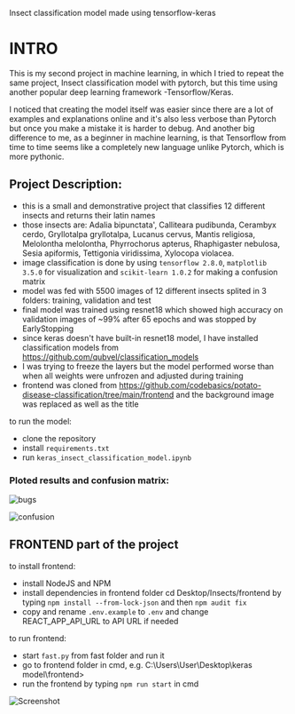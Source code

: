 Insect classification model made using tensorflow-keras

# INTRO

This is my second project in machine learning, in which I tried to repeat the same project, Insect classification model with pytorch, but this time using another popular deep learning framework -Tensorflow/Keras.

I noticed that creating the model itself was easier since there are a lot of examples and explanations online and it's also less verbose than Pytorch but once you make a mistake it is harder to debug. And another big difference to me, as a beginner in machine learning, is that Tensorflow from time to time seems like a completely new language unlike Pytorch, which is more pythonic.

## Project Description:
- this is a small and demonstrative project that classifies 12 different insects and returns their latin names
- those insects are: Adalia bipunctata', Calliteara pudibunda, Cerambyx cerdo, Gryllotalpa gryllotalpa, Lucanus cervus, Mantis religiosa, Melolontha melolontha, Phyrrochorus apterus, Rhaphigaster nebulosa, Sesia apiformis, Tettigonia viridissima, Xylocopa violacea.
- image classification is done by using `tensorflow 2.8.0`, `matplotlib 3.5.0` for visualization and `scikit-learn 1.0.2` for making a confusion matrix
- model was fed with 5500 images of 12 different insects splited in 3 folders: training, validation and test
- final model was trained using resnet18 which showed high accuracy on validation images of ~99% after 65 epochs and was stopped by EarlyStopping
- since keras doesn't have built-in resnet18 model, I have installed classification models from https://github.com/qubvel/classification_models
- I was trying to freeze the layers but the model performed worse than when all weights were unfrozen and adjusted during training
- frontend was cloned from https://github.com/codebasics/potato-disease-classification/tree/main/frontend and the background image was replaced as well as the title


to run the model:
- clone the repository
- install `requirements.txt`
- run `keras_insect_classification_model.ipynb`

### Ploted results and confusion matrix:
![bugs](https://user-images.githubusercontent.com/89583742/162262535-3fc48dac-bbd3-4dc6-939b-8507e697619a.png)

![confusion](https://user-images.githubusercontent.com/89583742/162262572-46973925-9f2f-452a-b40c-18896a652f1a.png)

## FRONTEND part of the project

to install frontend:
 - install NodeJS and NPM
 - install dependencies in frontend folder cd Desktop/Insects/frontend by typing `npm install --from-lock-json` and then `npm audit fix`
 - copy and rename `.env.example` to `.env` and change REACT_APP_API_URL to API URL if needed

to run frontend:
 - start `fast.py` from fast folder and run it
 - go to frontend folder in cmd, e.g. C:\Users\User\Desktop\keras model\frontend>
 - run the frontend by typing `npm run start` in cmd
 
![Screenshot](https://user-images.githubusercontent.com/89583742/162387026-b9e5bbfa-53db-47f8-8824-1f59976cac1b.jpg)
